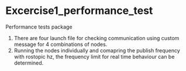 # Excercise1_performance_test

Performance tests package

1. There are four launch file for checking communication using custom message for 4 combinations of nodes.
2. Running the nodes individually and comapring the publish frequency with rostopic hz, the frequency limit for real time behaviour can be determined.

